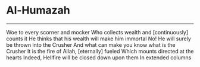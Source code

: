 # Al-Humazah
---
Woe to every scorner and mocker
Who collects wealth and [continuously] counts it
He thinks that his wealth will make him immortal
No! He will surely be thrown into the Crusher
And what can make you know what is the Crusher
It is the fire of Allah, [eternally] fueled
Which mounts directed at the hearts
Indeed, Hellfire will be closed down upon them
In extended columns

